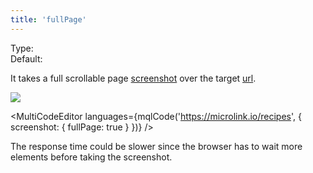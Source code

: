 ```yaml
---
title: 'fullPage'
---
```


Type: <Type children='<boolean>'/><br/>
Default: <Type children='false'/>

It takes a full scrollable page [screenshot](/docs/api/parameters/screenshot) over the target [url](/docs/api/parameters/url).

<Image maxWidth='40%' src="https://cdn.microlink.io/docs/recipes.png" />

<MultiCodeEditor languages={mqlCode('https://microlink.io/recipes', { screenshot: { fullPage: true } })} />

The response time could be slower since the browser has to wait more elements before taking the screenshot.

